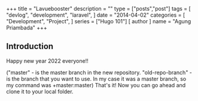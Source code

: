 +++
title = "Lavuebooster"
description = ""
type = ["posts","post"]
tags = [
    "devlog",
    "development",
    "laravel",
]
date = "2014-04-02"
categories = [
    "Development",
    "Project",
]
series = ["Hugo 101"]
[ author ]
  name = "Agung Priambada"
+++


## Introduction

Happy new year 2022 everyone!! 

("master" - is the master branch in the new repository. "old-repo-branch" - is the branch that you want to use. In my case it was a master branch, so my command was +master:master)
That's it! Now you can go ahead and clone it to your local folder.